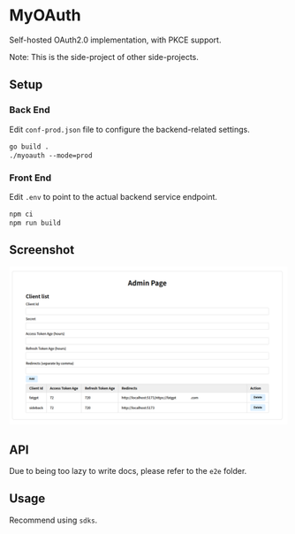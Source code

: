 # MyOAuth

Self-hosted OAuth2.0 implementation, with PKCE support.

Note: This is the side-project of other side-projects.

## Setup

### Back End

Edit `conf-prod.json` file to configure the backend-related settings.

```shell
go build .
./myoauth --mode=prod
```

### Front End

Edit `.env` to point to the actual backend service endpoint.

```shell
npm ci
npm run build
```

## Screenshot

![screenshot](./screenshot.png)

## API

Due to being too lazy to write docs, please refer to the `e2e` folder.

## Usage

Recommend using `sdks`.
